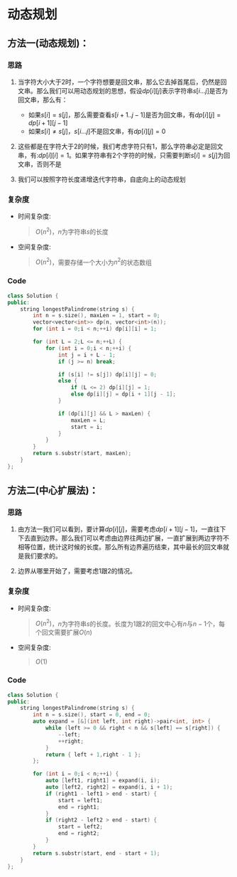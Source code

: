 # 动态规划
## 方法一(动态规划)：
### 思路
1. 当字符大小大于$2$时，一个字符想要是回文串，那么它去掉首尾后，仍然是回文串。那么我们可以用动态规划的思想，假设$dp[i][j]$表示字符串$s[i...j]$是否为回文串，那么有：
   - 如果$s[i]=s[j]$，那么需要查看$s[i+1..j-1]$是否为回文串，有$dp[i][j]=dp[i+1][j-1]$
   - 如果$s[i]\neq s[j]$，$s[i...j]$不是回文串，有$dp[i][j]=0$

2. 这些都是在字符大于$2$的时候，我们考虑字符只有$1$，那么字符串必定是回文串，有:$dp[i][i]=1$。如果字符串有$2$个字符的时候，只需要判断$s[i]=s[j]$为回文串，否则不是

3. 我们可以按照字符长度递增迭代字符串，自底向上的动态规划
### 复杂度
- 时间复杂度:
  > $O(n^2)$，$n$为字符串$s$的长度
- 空间复杂度:
  > $O(n^2)$，需要存储一个大小为$n^2$的状态数组

### Code
```C++ []
class Solution {
public:
    string longestPalindrome(string s) {
        int n = s.size(), maxLen = 1, start = 0;
        vector<vector<int>> dp(n, vector<int>(n));
        for (int i = 0;i < n;++i) dp[i][i] = 1;

        for (int L = 2;L <= n;++L) {
            for (int i = 0;i < n;++i) {
                int j = i + L - 1;
                if (j >= n) break;

                if (s[i] != s[j]) dp[i][j] = 0;
                else {
                    if (L <= 2) dp[i][j] = 1;
                    else dp[i][j] = dp[i + 1][j - 1];
                }

                if (dp[i][j] && L > maxLen) {
                    maxLen = L;
                    start = i;
                }
            }
        }
        return s.substr(start, maxLen);
    }
};
```

## 方法二(中心扩展法)：
### 思路
1. 由方法一我们可以看到，要计算$dp[i][j]$，需要考虑$dp[i+1][j-1]$，一直往下下去直到边界。那么我们可以考虑由边界往两边扩展，一直扩展到两边字符不相等位置，统计这时候的长度。那么所有边界遍历结束，其中最长的回文串就是我们要求的。
   
2. 边界从哪里开始了，需要考虑$1$跟$2$的情况。
### 复杂度
- 时间复杂度:
  > $O(n^2)$，$n$为字符串$s$的长度。长度为$1$跟$2$的回文中心有$n$与$n-1$个，每个回文需要扩展$O(n)$
- 空间复杂度:
  > $O(1)$

### Code
```C++ []
class Solution {
public:
    string longestPalindrome(string s) {
        int n = s.size(), start = 0, end = 0;
        auto expand = [&](int left, int right)->pair<int, int> {
            while (left >= 0 && right < n && s[left] == s[right]) {
                --left;
                ++right;
            }
            return { left + 1,right - 1 };
        };

        for (int i = 0;i < n;++i) {
            auto [left1, right1] = expand(i, i);
            auto [left2, right2] = expand(i, i + 1);
            if (right1 - left1 > end - start) {
                start = left1;
                end = right1;
            }
            if (right2 - left2 > end - start) {
                start = left2;
                end = right2;
            }
        }
        return s.substr(start, end - start + 1);
    }
};
```